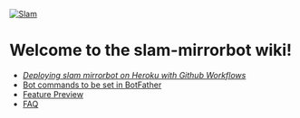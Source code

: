 [![Slam](https://telegra.ph/file/9c9b200b4a6d18aec899c.jpg)](https://youtu.be/Pk_TthHfLeE)
# Welcome to the slam-mirrorbot wiki!
- [*Deploying slam mirrorbot on Heroku with Github Workflows*](https://github.com/SlamDevs/slam-mirrorbot/wiki/Deploying-slam-mirrorbot-on-Heroku-with-Github-Workflows)
- [Bot commands to be set in BotFather](https://github.com/SlamDevs/slam-mirrorbot/wiki/Bot-commands-to-be-set-in-BotFather)
- [Feature Preview](https://github.com/SlamDevs/slam-mirrorbot/wiki/Feature-Preview)
- [FAQ](https://github.com/SlamDevs/slam-mirrorbot/wiki/FAQ)